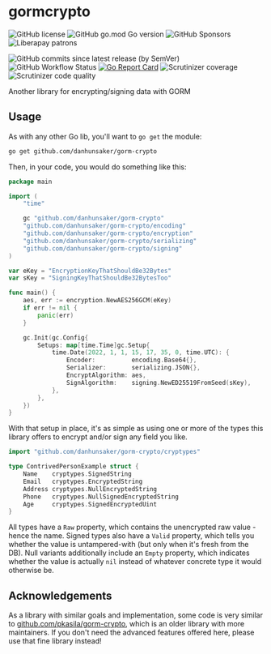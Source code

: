 # gormcrypto

![GitHub license](https://img.shields.io/github/license/danhunsaker/gorm-crypto)
![GitHub go.mod Go version](https://img.shields.io/github/go-mod/go-version/danhunsaker/gorm-crypto)
![GitHub Sponsors](https://img.shields.io/github/sponsors/danhunsaker)
![Liberapay patrons](https://img.shields.io/liberapay/patrons/danhunsaker)

![GitHub commits since latest release (by SemVer)](https://img.shields.io/github/commits-since/danhunsaker/gorm-crypto/latest?sort=semver)
![GitHub Workflow Status](https://img.shields.io/github/workflow/status/danhunsaker/gorm-crypto/CI)
[![Go Report Card](https://goreportcard.com/badge/github.com/danhunsaker/gorm-crypto)](https://goreportcard.com/report/github.com/danhunsaker/gorm-crypto)
![Scrutinizer coverage](https://img.shields.io/scrutinizer/coverage/g/danhunsaker/gorm-crypto)
![Scrutinizer code quality](https://img.shields.io/scrutinizer/quality/g/danhunsaker/gorm-crypto)

Another library for encrypting/signing data with GORM

## Usage

As with any other Go lib, you'll want to `go get` the module:

```bash
go get github.com/danhunsaker/gorm-crypto
```

Then, in your code, you would do something like this:

```go
package main

import (
    "time"

    gc "github.com/danhunsaker/gorm-crypto"
    "github.com/danhunsaker/gorm-crypto/encoding"
    "github.com/danhunsaker/gorm-crypto/encryption"
    "github.com/danhunsaker/gorm-crypto/serializing"
    "github.com/danhunsaker/gorm-crypto/signing"
)

var eKey = "EncryptionKeyThatShouldBe32Bytes"
var sKey = "SigningKeyThatShouldBe32BytesToo"

func main() {
    aes, err := encryption.NewAES256GCM(eKey)
    if err != nil {
        panic(err)
    }

    gc.Init(gc.Config{
        Setups: map[time.Time]gc.Setup{
            time.Date(2022, 1, 1, 15, 17, 35, 0, time.UTC): {
				Encoder:          encoding.Base64{},
				Serializer:       serializing.JSON{},
				EncryptAlgorithm: aes,
				SignAlgorithm:    signing.NewED25519FromSeed(sKey),
            },
        },
    })
}
```

With that setup in place, it's as simple as using one or more of the types this library offers to encrypt and/or sign any field you like.

```go
import "github.com/danhunsaker/gorm-crypto/cryptypes"

type ContrivedPersonExample struct {
    Name    cryptypes.SignedString
    Email   cryptypes.EncryptedString
    Address cryptypes.NullEncryptedString
    Phone   cryptypes.NullSignedEncryptedString
    Age     cryptypes.SignedEncryptedUint
}
```

All types have a `Raw` property, which contains the unencrypted raw value - hence the name. Signed types also have a `Valid` property, which tells you
whether the value is untampered-with (but only when it's fresh from the DB). Null variants additionally include an `Empty` property, which indicates
whether the value is actually `nil` instead of whatever concrete type it would otherwise be.

## Acknowledgements

As a library with similar goals and implementation, some code is very similar to
[github.com/pkasila/gorm-crypto](https://pkg.go.dev/github.com/pkasila/gorm-crypto), which is an older library with more maintainers. If you don't
need the advanced features offered here, please use that fine library instead!
